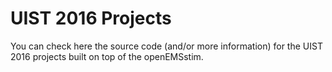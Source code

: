 # UIST 2016 Projects

You can check here the source code (and/or more information) for the UIST 2016 projects built on top of the openEMSstim. 